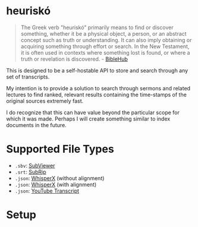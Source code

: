 # heuriskó

> The Greek verb "heuriskó" primarily means to find or discover something, whether it be a physical object, a person, or an abstract concept such as truth or understanding. It can also imply obtaining or acquiring something through effort or search. In the New Testament, it is often used in contexts where something lost is found, or where a truth or revelation is discovered. - [BibleHub](https://biblehub.com/greek/2147.htm)

This is designed to be a self-hostable API to store and search through any set of transcripts.

My intention is to provide a solution to search through sermons and related lectures to find ranked, relevant results containing the time-stamps of the original sources extremely fast.

I do recognize that this can have value beyond the particular scope for which it was made.
Perhaps I will create something similar to index documents in the future.

# Supported File Types

- `.sbv`: [SubViewer](https://docs.fileformat.com/settings/sbv/)
- `.srt`: [SubRip](https://docs.fileformat.com/video/srt/)
- `.json`: [WhisperX](https://github.com/m-bain/whisperX) (without alignment)
- `.json`: [WhisperX](https://github.com/m-bain/whisperX) (with alignment)
- `.json`: [YouTube Transcript](https://pypi.org/project/youtube-transcript-api/)

# Setup

